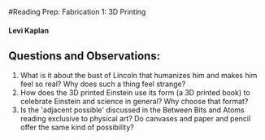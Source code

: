 #Reading Prep: Fabrication 1: 3D Printing

#### Levi Kaplan

## Questions and Observations:

1. What is it about the bust of Lincoln that humanizes him and makes him feel so real? Why does such a thing feel strange?
2. How does the 3D printed Einstein use its form (a 3D printed book) to celebrate Einstein and science in general? Why choose that format?
3. Is the 'adjacent possible' discussed in the Between Bits and Atoms reading exclusive to physical art? Do canvases and paper and pencil offer the same kind of possibility?
